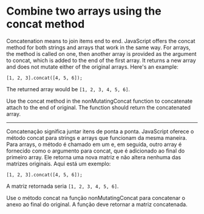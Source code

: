 # Combine two arrays using the concat method

Concatenation means to join items end to end. JavaScript offers the concat method for both strings and arrays that work in the same way. For arrays, the method is called on one, then another array is provided as the argument to concat, which is added to the end of the first array. It returns a new array and does not mutate either of the original arrays. Here's an example:

`[1, 2, 3].concat([4, 5, 6]);`

The returned array would be `[1, 2, 3, 4, 5, 6]`.

Use the concat method in the nonMutatingConcat function to concatenate attach to the end of original. The function should return the concatenated array.

---

Concatenação significa juntar itens de ponta a ponta. JavaScript oferece o método concat para strings e arrays que funcionam da mesma maneira. Para arrays, o método é chamado em um e, em seguida, outro array é fornecido como o argumento para concat, que é adicionado ao final do primeiro array. Ele retorna uma nova matriz e não altera nenhuma das matrizes originais. Aqui está um exemplo:

`[1, 2, 3].concat([4, 5, 6]);`

A matriz retornada seria `[1, 2, 3, 4, 5, 6]`.

Use o método concat na função nonMutatingConcat para concatenar o anexo ao final do original. A função deve retornar a matriz concatenada. 